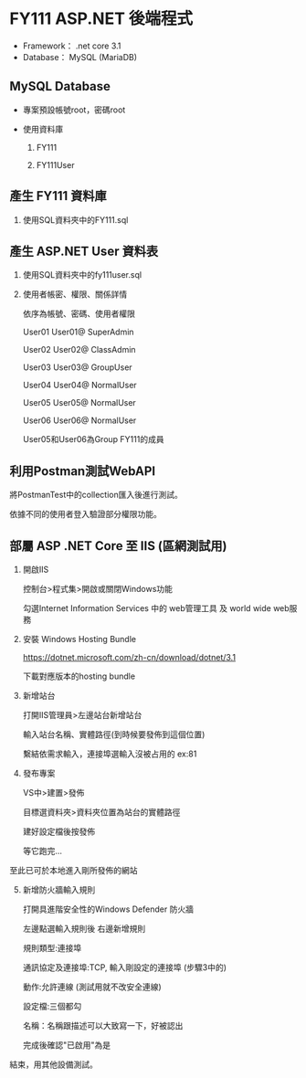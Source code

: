 # FY111 ASP.NET 後端程式
- Framework：   .net core 3.1
- Database：    MySQL (MariaDB)

## MySQL Database

- 專案預設帳號root，密碼root

- 使用資料庫

    1. FY111

    2. FY111User

## 產生 FY111 資料庫

1. 使用SQL資料夾中的FY111.sql

## 產生 ASP.NET User 資料表

1. 使用SQL資料夾中的fy111user.sql

2. 使用者帳密、權限、關係詳情

    依序為帳號、密碼、使用者權限

    User01  User01@ SuperAdmin

    User02  User02@ ClassAdmin

    User03  User03@ GroupUser

    User04  User04@ NormalUser

    User05  User05@ NormalUser

    User06  User06@ NormalUser

    User05和User06為Group FY111的成員

## 
## 利用Postman測試WebAPI
將PostmanTest中的collection匯入後進行測試。

依據不同的使用者登入驗證部分權限功能。


## 
## 部屬 ASP .NET Core 至 IIS (區網測試用)

    
1. 開啟IIS

    控制台>程式集>開啟或關閉Windows功能

	勾選Internet Information Services 中的 web管理工具 及 world wide web服務
	
2. 安裝 Windows Hosting Bundle

    https://dotnet.microsoft.com/zh-cn/download/dotnet/3.1
    
    下載對應版本的hosting bundle

3. 新增站台

    打開IIS管理員>左邊站台新增站台

	輸入站台名稱、實體路徑(到時候要發佈到這個位置)

	繫結依需求輸入，連接埠選輸入沒被占用的 ex:81

4. 發布專案

    VS中>建置>發佈

	目標選資料夾>資料夾位置為站台的實體路徑

	建好設定檔後按發佈

	等它跑完...

至此已可於本地進入剛所發佈的網站

5. 新增防火牆輸入規則

	打開具進階安全性的Windows Defender 防火牆

	左邊點選輸入規則後 右邊新增規則

	規則類型:連接埠

    通訊協定及連接埠:TCP, 輸入剛設定的連接埠 (步驟3中的)

	動作:允許連線 (測試用就不改安全連線)

	設定檔:三個都勾

	名稱：名稱跟描述可以大致寫一下，好被認出

	完成後確認"已啟用"為是

結束，用其他設備測試。

